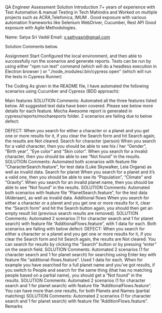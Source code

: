 QA Engineer Assessment Solution
Introduction
7+ years of experience with Test Automation & manual Testing in Tech Mahindra and Worked on multiple projects such as ACRA,Telefonica, IMUM . Good exposure with various automation frameworks like Selenium WebDriver, Cucumber, Rest API Good exposure with Agile Methodologies.

Name: Satya Sri Vaddi Email: v.sathyasri@gmail.com

Solution Comments below.

Assignment
Start
Configured the local environment, and then able to successfully run the scenarios and generate reports. Tests can be run by using either "npm run test" command (which will do a headless execution in Electron browser ) or "./node_modules/.bin/cypress open" (which will run the tests in Cypress Runner)

The Coding
As given in the README file, I have automated the following scenarios using Cucumber and Cypress (BDD approach):

Main features
SOLUTION Comments: Automated all the three features listed below. All suggested test data have been covered. Please see below more details for each feature.
Mocha Awesome report is generated in cypress/reports/mochareports folder. 2 scenarios are failing due to below defect:

DEFECT: When you search for either a character or a planet and you get one or more results for it, if you clear the Search form and hit Search again, the results are Not cleared.
Search for character (person)
When you search for a valid character, then you should be able to see his / her “Gender”, “Birth year”, “Eye color” and “Skin color”.
When you search for a invalid character, then you should be able to see “Not found” in the results. SOLUTION Comments: Automated both scenarios with feature file “CharacterSearch.feature”, for test data (Luke Skywalker, Leia Organa) as well as invalid data.
Search for planet
When you search for a planet and it’s a valid one, then you should be able to see its “Population”, “Climate” and “Gravity”.
When you search for an invalid planet name, then you should be able to see “Not found” in the results. SOLUTION Comments: Automated both scenarios with feature file “PlanetSearch.feature”, for the test data (Alderaan), as well as invalid data.
Additional flows
When you search for either a character or a planet and you get one or more results for it, clear the “Search form” and hit the Search button again, you should then get an empty result list (previous search results are removed). SOLUTION Comments: Automated 2 scenarios (1 for character search and 1 for planet search) with feature file “AdditionalFlows.feature”, with 1 data for each. Both scenarios are failing with below defect: DEFECT: When you search for either a character or a planet and you get one or more results for it, if you clear the Search form and hit Search again, the results are Not cleared.
You can search for results by clicking the “Search” button or by pressing “enter” on the search field. SOLUTION Comments: Automated 2 scenarios (1 for character search and 1 for planet search) for searching using Enter key with feature file “additional-flows.feature”. Used 1 data for each.
When for example you have searched for a full planet name and you’ve got results, if you switch to People and search for the same thing (that has no matching people based on a partial name), you should get a “Not found” in the results. SOLUTION Comments: Automated 2 scenarios (1 for character search and 1 for planet search) with feature file “AdditionalFlows.feature”.
You can have more than one results, for both Planets and Names (partial matching) SOLUTION Comments: Automated 2 scenarios (1 for character search and 1 for planet search) with feature file “AdditionFlows.feature”.
Remarks